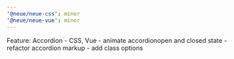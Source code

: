 ```yaml
---
'@neue/neue-css': minor
'@neue/neue-vue': minor
---
```


Feature: Accordion - CSS, Vue - animate accordionopen and closed state - refactor accordion markup - add class options
